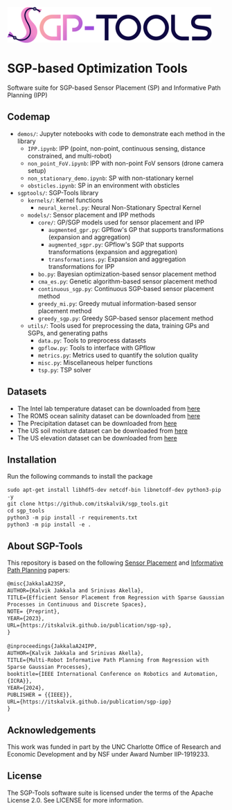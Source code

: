 <div style="text-align:left">
<img width="472" src="static/SGP-Tools.png">
</div>

# SGP-based Optimization Tools
Software suite for SGP-based Sensor Placement (SP) and Informative Path Planning (IPP)

## Codemap
- `demos/`: Jupyter notebooks with code to demonstrate each method in the library
    - `IPP.ipynb`: IPP (point, non-point, continuous sensing, distance constrained, and multi-robot)
    - `non_point_FoV.ipynb`: IPP with non-point FoV sensors (drone camera setup)
    - `non_stationary_demo.ipynb`: SP with non-stationary kernel
    - `obsticles.ipynb`: SP in an environment with obsticles
- `sgptools/`: SGP-Tools library
    - `kernels/`: Kernel functions
        - `neural_kernel.py`: Neural Non-Stationary Spectral Kernel
    - `models/`: Sensor placement and IPP methods
        - `core/`: GP/SGP models used for sensor placement and IPP
            - `augmented_gpr.py`: GPflow's GP that supports transformations (expansion and aggregation)
            - `augmented_sgpr.py`: GPflow's SGP that supports transformations (expansion and aggregation)
            - `transformations.py`: Expansion and aggregation transformations for IPP
        - `bo.py`: Bayesian optimization-based sensor placement method
        - `cma_es.py`: Genetic algorithm-based sensor placement method
        - `continuous_sgp.py`: Continuous SGP-based sensor placement method
        - `greedy_mi.py`: Greedy mutual information-based sensor placement method
        - `greedy_sgp.py`: Greedy SGP-based sensor placement method
    - `utils/`: Tools used for preprocessing the data, training GPs and SGPs, and generating paths
        - `data.py`: Tools to preprocess datasets
        - `gpflow.py`: Tools to interface with GPflow
        - `metrics.py`: Metrics used to quantify the solution quality
        - `misc.py`: Miscellaneous helper functions
        - `tsp.py`: TSP solver

## Datasets
* The Intel lab temperature dataset can be downloaded from [here](http://db.csail.mit.edu/labdata/labdata.html)
* The ROMS ocean salinity dataset can be downloaded from [here](https://oceanmodeling.ucsc.edu/ccsnrt/#txtOverview)
* The Precipitation dataset can be downloaded from [here](http://research.jisao.washington.edu/data_sets/widmann/)
* The US soil moisture dataset can be downloaded from [here](https://www.drought.gov/data-maps-tools/nasa-sport-lis-soil-moisture-products)
* The US elevation dataset can be downloaded from [here](https://coast.noaa.gov/digitalcoast/)

## Installation
Run the following commands to install the package

```
sudo apt-get install libhdf5-dev netcdf-bin libnetcdf-dev python3-pip -y
git clone https://github.com/itskalvik/sgp_tools.git
cd sgp_tools
python3 -m pip install -r requirements.txt
python3 -m pip install -e .
```

## About SGP-Tools
This repository is based on the following [Sensor Placement](https://itskalvik.com/publication/sgp-sp) and [Informative Path Planning](https://itskalvik.com/publication/sgp-ipp) papers:

```
@misc{JakkalaA23SP,
AUTHOR={Kalvik Jakkala and Srinivas Akella},
TITLE={Efficient Sensor Placement from Regression with Sparse Gaussian Processes in Continuous and Discrete Spaces},
NOTE= {Preprint},
YEAR={2023},
URL={https://itskalvik.github.io/publication/sgp-sp},
}

@inproceedings{JakkalaA24IPP,
AUTHOR={Kalvik Jakkala and Srinivas Akella},
TITLE={Multi-Robot Informative Path Planning from Regression with Sparse Gaussian Processes},
booktitle={IEEE International Conference on Robotics and Automation, {ICRA}},
YEAR={2024},
PUBLISHER = {{IEEE}},
URL={https://itskalvik.github.io/publication/sgp-ipp}
}
``` 

## Acknowledgements
This work was funded in part by the UNC Charlotte Office of Research and Economic Development and by NSF under Award Number IIP-1919233.

## License
The SGP-Tools software suite is licensed under the terms of the Apache License 2.0.
See LICENSE for more information.
